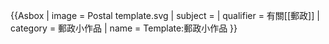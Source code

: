 {{Asbox
| image = Postal template.svg
| subject = 
| qualifier = 有關[[郵政]]
| category = 郵政小作品
| name = Template:郵政小作品
}}